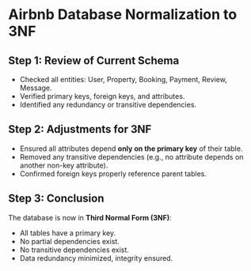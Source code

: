 # Airbnb Database Normalization to 3NF

## Step 1: Review of Current Schema
- Checked all entities: User, Property, Booking, Payment, Review, Message.
- Verified primary keys, foreign keys, and attributes.
- Identified any redundancy or transitive dependencies.

## Step 2: Adjustments for 3NF
- Ensured all attributes depend **only on the primary key** of their table.
- Removed any transitive dependencies (e.g., no attribute depends on another non-key attribute).
- Confirmed foreign keys properly reference parent tables.

## Step 3: Conclusion
The database is now in **Third Normal Form (3NF)**:
- All tables have a primary key.
- No partial dependencies exist.
- No transitive dependencies exist.
- Data redundancy minimized, integrity ensured.

